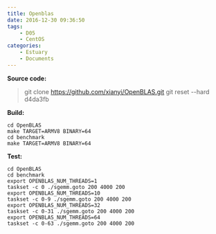 ```yaml
---
title: Openblas
date: 2016-12-30 09:36:50
tags:
	- D05
	- CentOS
categories:
	- Estuary
	- Documents
---
```

**Source code:**
> git clone https://github.com/xianyi/OpenBLAS.git
> git reset --hard d4da3fb

**Build:**
```
cd OpenBLAS
make TARGET=ARMV8 BINARY=64
cd benchmark
make TARGET=ARMV8 BINARY=64

```
**Test:**
```
cd OpenBLAS
cd benchmark
export OPENBLAS_NUM_THREADS=1
taskset -c 0 ./sgemm.goto 200 4000 200
export OPENBLAS_NUM_THREADS=10
taskset -c 0-9 ./sgemm.goto 200 4000 200
export OPENBLAS_NUM_THREADS=32
taskset -c 0-31 ./sgemm.goto 200 4000 200
export OPENBLAS_NUM_THREADS=64
taskset -c 0-63 ./sgemm.goto 200 4000 200

```
